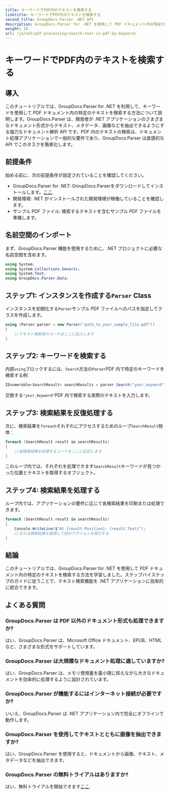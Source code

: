```yaml
---
title: キーワードでPDF内のテキストを検索する
linktitle: キーワードでPDF内のテキストを検索する
second_title: GroupDocs.Parser .NET API
description: GroupDocs.Parser for .NET を使用して PDF ドキュメント内の特定のテキストを検索する方法を学習します。強力なテキスト検索機能を .NET に効率的に統合します。
weight: 18
url: /ja/net/pdf-processing/search-text-in-pdf-by-keyword/
---
```


# キーワードでPDF内のテキストを検索する

## 導入
このチュートリアルでは、GroupDocs.Parser for .NET を利用して、キーワードを使用して PDF ドキュメント内の特定のテキストを検索する方法について説明します。GroupDocs.Parser は、開発者が .NET アプリケーションのさまざまなドキュメント形式からテキスト、メタデータ、画像などを抽出できるようにする強力なドキュメント解析 API です。PDF 内のテキストの検索は、ドキュメント処理アプリケーションで一般的な要件であり、GroupDocs.Parser は直感的な API でこのタスクを簡素化します。
## 前提条件
始める前に、次の前提条件が設定されていることを確認してください。
-  GroupDocs.Parser for .NET: GroupDocs.Parserをダウンロードしてインストールします。[ここ](https://releases.groupdocs.com/parser/net/).
- 開発環境: .NET がインストールされた開発環境が稼働していることを確認します。
- サンプル PDF ファイル: 検索するテキストを含むサンプル PDF ファイルを準備します。

## 名前空間のインポート
まず、GroupDocs.Parser 機能を使用するために、.NET プロジェクトに必要な名前空間を含めます。
```csharp
using System;
using System.Collections.Generic;
using System.Text;
using GroupDocs.Parser.Data;
```
## ステップ1: インスタンスを作成する`Parser` Class
インスタンスを初期化する`Parser`サンプル PDF ファイルへのパスを指定してクラスを作成します。
```csharp
using (Parser parser = new Parser("path_to_your_sample_file.pdf"))
{
    //テキスト検索用のコードはここに記入します
}
```
## ステップ2: キーワードを検索する
内部`using`ブロックするには、`Search`方法の`Parser`PDF 内で特定のキーワードを検索する例:
```csharp
IEnumerable<SearchResult> searchResults = parser.Search("your_keyword");
```
交換する`"your_keyword"`PDF 内で検索する実際のテキストを入力します。
## ステップ3: 検索結果を反復処理する
次に、検索結果を`foreach`それぞれにアクセスするためのループ`SearchResult`物体：
```csharp
foreach (SearchResult result in searchResults)
{
    //各検索結果を処理するコードをここに記述します
}
```
このループ内では、それぞれを処理できます`SearchResult`キーワードが見つかった位置とテキストを取得するオブジェクト。
## ステップ4: 検索結果を処理する
ループ内では、アプリケーションの要件に応じて各検索結果を印刷または処理できます。
```csharp
foreach (SearchResult result in searchResults)
{
    Console.WriteLine($"At {result.Position}: {result.Text}");
    //または検索結果を使用して他のアクションを実行する
}
```

## 結論
このチュートリアルでは、GroupDocs.Parser for .NET を使用して PDF ドキュメント内の特定のテキストを検索する方法を学習しました。ステップバイステップのガイドに従うことで、テキスト検索機能を .NET アプリケーションに効率的に統合できます。

## よくある質問
### GroupDocs.Parser は PDF 以外のドキュメント形式も処理できますか?
はい、GroupDocs.Parser は、Microsoft Office ドキュメント、EPUB、HTML など、さまざまな形式をサポートしています。
### GroupDocs.Parser は大規模なドキュメント処理に適していますか?
はい、GroupDocs.Parser は、メモリ使用量を最小限に抑えながら大きなドキュメントを効率的に処理するように設計されています。
### GroupDocs.Parser が機能するにはインターネット接続が必要ですか?
いいえ、GroupDocs.Parser は .NET アプリケーション内で完全にオフラインで動作します。
### GroupDocs.Parser を使用してテキストとともに画像を抽出できますか?
はい、GroupDocs.Parser を使用すると、ドキュメントから画像、テキスト、メタデータなどを抽出できます。
### GroupDocs.Parser の無料トライアルはありますか?
はい、無料トライアルを開始できます[ここ](https://releases.groupdocs.com/).
